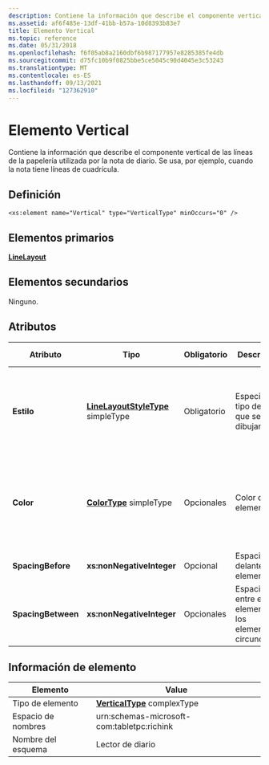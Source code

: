 ```yaml
---
description: Contiene la información que describe el componente vertical de las líneas de la papelería utilizada por la nota de diario. Se usa, por ejemplo, cuando la nota tiene líneas de cuadrícula.
ms.assetid: af6f485e-13df-41bb-b57a-10d8393b83e7
title: Elemento Vertical
ms.topic: reference
ms.date: 05/31/2018
ms.openlocfilehash: f6f05ab8a2160dbf6b987177957e8285385fe4db
ms.sourcegitcommit: d75fc10b9f0825bbe5ce5045c90d4045e3c53243
ms.translationtype: MT
ms.contentlocale: es-ES
ms.lasthandoff: 09/13/2021
ms.locfileid: "127362910"
---
```

# <a name="vertical-element"></a>Elemento Vertical

Contiene la información que describe el componente vertical de las líneas de la papelería utilizada por la nota de diario. Se usa, por ejemplo, cuando la nota tiene líneas de cuadrícula.

## <a name="definition"></a>Definición

``` syntax
<xs:element name="Vertical" type="VerticalType" minOccurs="0" />
```

## <a name="parent-elements"></a>Elementos primarios

[**LineLayout**](linelayout-element.md)

## <a name="child-elements"></a>Elementos secundarios

Ninguno.

## <a name="attributes"></a>Atributos




| Atributo | Tipo | Obligatorio | Descripción | Valores posibles | 
|-----------|------|----------|-------------|-----------------|
| <strong>Estilo</strong> | <a href="linelayoutstyletype-simple-type.md"><strong>LineLayoutStyleType</strong></a> simpleType | Obligatorio | Especifica el tipo de línea que se va a dibujar. | <ul><li>Ninguno</li><li>Sólido</li><li>Guión</li><li>Punto</li><li>DashDot</li><li>DashDotDot</li><li>Double</li></ul> | 
| <strong>Color</strong> | <a href="colortype-simple-type.md"><strong>ColorType</strong></a> simpleType | Opcionales | Color del elemento. | Valor RGB hexadecimal. Coincide con la siguiente expresión regular: #[0-9a-zA-Z] {6} . Por ejemplo, #4a79B5.<br /> | 
| <strong>SpacingBefore</strong> | <strong>xs:nonNegativeInteger</strong> | Opcional | Espaciado delante del elemento . | Cualquier entero no negativo. | 
| <strong>SpacingBetween</strong> | <strong>xs:nonNegativeInteger</strong> | Opcionales | Espaciado entre este elemento y los elementos circundantes. | Cualquier entero no negativo. | 




 

## <a name="element-information"></a>Información de elemento



|  Elemento     | Value                                                         |
|--------------|---------------------------------------------------------------|
| Tipo de elemento | [**VerticalType**](verticaltype-complex-type.md) complexType |
| Espacio de nombres    | urn:schemas-microsoft-com:tabletpc:richink                    |
| Nombre del esquema  | Lector de diario                                                |



 

 

 




